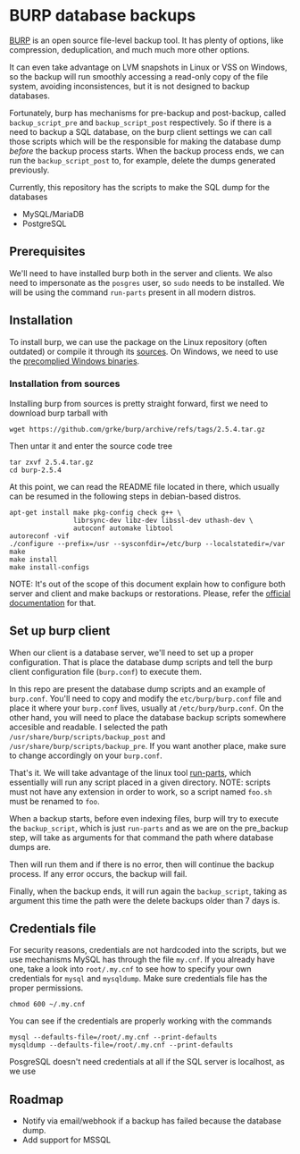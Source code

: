 # BURP database backups

[BURP](https://burp.grke.org) is an open source file-level backup tool. It has plenty of options, like compression, deduplication, and much much more other options.

It can even take advantage on LVM snapshots in Linux or VSS on Windows, so the backup will run smoothly accessing a read-only copy of the file system, avoiding inconsistences, but it is not designed to backup databases.

Fortunately, burp has mechanisms for pre-backup and post-backup, called `backup_script_pre` and `backup_script_post` respectively. So if there is a need to backup a SQL database, on the burp client settings we can call those scripts which will be the responsible for making the database dump _before_ the backup process starts. When the backup process ends, we can run the `backup_script_post` to, for example, delete the dumps generated previously.

Currently, this repository has the scripts to make the SQL dump for the databases

- MySQL/MariaDB
- PostgreSQL

## Prerequisites

We'll need to have installed burp both in the server and clients.
We also need to impersonate as the `posgres` user, so `sudo` needs to be installed.
We will be using the command `run-parts` present in all modern distros.

## Installation

To install burp, we can use the package on the Linux repository (often outdated) or compile it through its [sources](https://github.com/grke/burp/tags). On Windows, we need to use the [precomplied Windows binaries](https://github.com/grke/burp/tags).

### Installation from sources

Installing burp from sources is pretty straight forward, first we need to download burp tarball with

```
wget https://github.com/grke/burp/archive/refs/tags/2.5.4.tar.gz
```

Then untar it and enter the source code tree

```
tar zxvf 2.5.4.tar.gz
cd burp-2.5.4
```

At this point, we can read the README file located in there, which usually can be resumed in the following steps in debian-based distros.

```
apt-get install make pkg-config check g++ \
                librsync-dev libz-dev libssl-dev uthash-dev \
                autoconf automake libtool
autoreconf -vif
./configure --prefix=/usr --sysconfdir=/etc/burp --localstatedir=/var
make
make install
make install-configs
```

NOTE: It's out of the scope of this document explain how to configure both server and client and make backups or restorations. Please, refer the [official documentation](https://burp.grke.org/docs.html) for that.

## Set up burp client

When our client is a database server, we'll need to set up a proper configuration. That is place the database dump scripts and tell the burp client configuration file (`burp.conf`) to execute them.

In this repo are present the database dump scripts and an example of `burp.conf`. You'll need to copy and modify the `etc/burp/burp.conf` file and place it where your `burp.conf` lives, usually at `/etc/burp/burp.conf`. On the other hand, you will need to place the database backup scripts somewhere accesible and readable. I selected the path `/usr/share/burp/scripts/backup_post` and `/usr/share/burp/scripts/backup_pre`. If you want another place, make sure to change accordingly on your `burp.conf`.

That's it. We will take advantage of the linux tool [run-parts](https://manpages.debian.org/bullseye/debianutils/run-parts.8.en.html), which essentially will run any script placed in a given directory.
NOTE: scripts must not have any extension in order to work, so a script named `foo.sh` must be renamed to `foo`.

When a backup starts, before even indexing files, burp will try to execute the `backup_script`, which is just `run-parts` and as we are on the pre_backup step, will take as arguments for that command the path where database dumps are.

Then will run them and if there is no error, then will continue the backup process. If any error occurs, the backup will fail.

Finally, when the backup ends, it will run again the `backup_script`, taking as argument this time the path were the delete backups older than 7 days is.

## Credentials file

For security reasons, credentials are not hardcoded into the scripts, but we use mechanisms MySQL has through the file `my.cnf`. If you already have one, take a look into `root/.my.cnf` to see how to specify your own credentials for `mysql` and `mysqldump`. Make sure credentials file has the proper permissions.

```
chmod 600 ~/.my.cnf
```

You can see if the credentials are properly working with the commands

```
mysql --defaults-file=/root/.my.cnf --print-defaults
mysqldump --defaults-file=/root/.my.cnf --print-defaults
```

PosgreSQL doesn't need credentials at all if the SQL server is localhost, as we use

## Roadmap

- Notify via email/webhook if a backup has failed because the database dump.
- Add support for MSSQL
